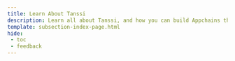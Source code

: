 ```yaml
---
title: Learn About Tanssi
description: Learn all about Tanssi, and how you can build Appchains that are customized and optized for application specific purposes
template: subsection-index-page.html
hide: 
 - toc
 - feedback
---
```


